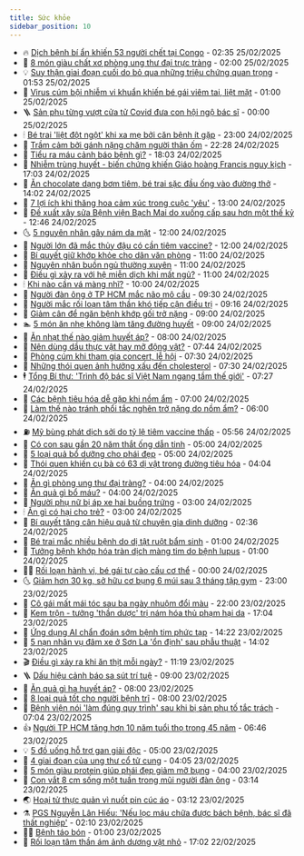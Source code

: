 ```yaml
---
title: Sức khỏe
sidebar_position: 10
---
```


<!-- vnexpress-suc-khoe:START -->
- 🔥 [Dịch bệnh bí ẩn khiến 53 người chết tại Congo](https://vnexpress.net/dich-benh-bi-an-khien-53-nguoi-chet-tai-congo-4853676.html) - 02:35 25/02/2025
- 🥰 [8 món giàu chất xơ phòng ung thư đại trực tràng](https://vnexpress.net/8-mon-giau-chat-xo-phong-ung-thu-dai-truc-trang-4853286.html) - 02:00 25/02/2025
- 💡 [Suy thận giai đoạn cuối do bỏ qua những triệu chứng quan trọng](https://vnexpress.net/suy-than-giai-doan-cuoi-do-bo-qua-nhung-trieu-chung-quan-trong-4853474.html) - 01:53 25/02/2025
- 🤗 [Virus cúm bội nhiễm vi khuẩn khiến bé gái viêm tai, liệt mặt](https://vnexpress.net/virus-cum-boi-nhiem-vi-khuan-khien-be-gai-viem-tai-liet-mat-4853571.html) - 01:00 25/02/2025
- 🪜 [Sản phụ từng vượt cửa tử Covid đưa con hội ngộ bác sĩ](https://vnexpress.net/san-phu-tung-vuot-cua-tu-covid-dua-con-hoi-ngo-bac-si-4853543.html) - 00:00 25/02/2025
- 🕯 [Bé trai &#39;liệt đột ngột&#39; khi xa mẹ bởi căn bệnh ít gặp](https://vnexpress.net/be-trai-liet-dot-ngot-khi-xa-me-boi-can-benh-it-gap-4853044.html) - 23:00 24/02/2025
- 🤭 [Trầm cảm bởi gánh nặng chăm người thân ốm](https://vnexpress.net/tram-cam-boi-ganh-nang-cham-nguoi-than-om-4853135.html) - 22:28 24/02/2025
- 👀 [Tiểu ra máu cảnh báo bệnh gì?](https://vnexpress.net/tieu-ra-mau-canh-bao-benh-gi-4852939.html) - 18:03 24/02/2025
- 🌋 [Nhiễm trùng huyết - biến chứng khiến Giáo hoàng Francis nguy kịch](https://vnexpress.net/nhiem-trung-huyet-bien-chung-khien-giao-hoang-francis-nguy-kich-4853554.html) - 17:03 24/02/2025
- 🫶 [Ăn chocolate dạng bơm tiêm, bé trai sặc đầu ống vào đường thở](https://vnexpress.net/an-chocolate-dang-bom-tiem-be-trai-sac-dau-ong-vao-duong-tho-4853547.html) - 14:02 24/02/2025
- 🦆 [7 lợi ích khi thăng hoa cảm xúc trong cuộc &#39;yêu&#39;](https://vnexpress.net/7-loi-ich-khi-thang-hoa-cam-xuc-trong-cuoc-yeu-4853316.html) - 13:00 24/02/2025
- 🚀 [Đề xuất xây sửa Bệnh viện Bạch Mai do xuống cấp sau hơn một thế kỷ](https://vnexpress.net/de-xuat-xay-sua-benh-vien-bach-mai-do-xuong-cap-sau-hon-mot-the-ky-4853521.html) - 12:46 24/02/2025
- 🌜 [5 nguyên nhân gây nám da mặt](https://vnexpress.net/5-nguyen-nhan-gay-nam-da-mat-4853441.html) - 12:00 24/02/2025
- 🧰 [Người lớn đã mắc thủy đậu có cần tiêm vaccine?](https://vnexpress.net/nguoi-lon-da-mac-thuy-dau-co-can-tiem-vaccine-4853387.html) - 12:00 24/02/2025
- 💫 [Bí quyết giữ khớp khỏe cho dân văn phòng](https://vnexpress.net/bi-quyet-giu-khop-khoe-cho-dan-van-phong-4853469.html) - 11:00 24/02/2025
- 🌝 [Nguyên nhân buồn ngủ thường xuyên](https://vnexpress.net/nguyen-nhan-buon-ngu-thuong-xuyen-4853390.html) - 11:00 24/02/2025
- 🗽 [Điều gì xảy ra với hệ miễn dịch khi mất ngủ?](https://vnexpress.net/dieu-gi-xay-ra-voi-he-mien-dich-khi-mat-ngu-4853308.html) - 11:00 24/02/2025
- 🕯 [Khi nào cần vá màng nhĩ?](https://vnexpress.net/khi-nao-can-va-mang-nhi-4853388.html) - 10:00 24/02/2025
- 🦅 [Người đàn ông ở TP HCM mắc não mô cầu](https://vnexpress.net/nguoi-dan-ong-o-tp-hcm-mac-nao-mo-cau-4853017.html) - 09:30 24/02/2025
- 🦆 [Người mắc rối loạn tâm thần khó tiếp cận điều trị](https://vnexpress.net/nguoi-mac-roi-loan-tam-than-kho-tiep-can-dieu-tri-4853405.html) - 09:16 24/02/2025
- 🎊 [Giảm cân để ngăn bệnh khớp gối trở nặng](https://vnexpress.net/giam-can-de-ngan-benh-khop-goi-tro-nang-4853371.html) - 09:00 24/02/2025
- 🏊 [5 món ăn nhẹ không làm tăng đường huyết](https://vnexpress.net/5-mon-an-nhe-khong-lam-tang-duong-huyet-4853323.html) - 09:00 24/02/2025
- 📝 [Ăn nhạt thế nào giảm huyết áp?](https://vnexpress.net/an-nhat-the-nao-giam-huyet-ap-4853307.html) - 08:00 24/02/2025
- 💯 [Nên dùng dầu thực vật hay mỡ động vật?](https://vnexpress.net/nen-dung-dau-thuc-vat-hay-mo-dong-vat-4853152.html) - 07:44 24/02/2025
- 🌊 [Phòng cúm khi tham gia concert, lễ hội](https://vnexpress.net/phong-cum-khi-tham-gia-concert-le-hoi-4853369.html) - 07:30 24/02/2025
- 🚀 [Những thói quen ảnh hưởng xấu đến cholesterol](https://vnexpress.net/nhung-thoi-quen-anh-huong-xau-den-cholesterol-4853076.html) - 07:30 24/02/2025
- 🕴 [Tổng Bí thư: &#39;Trình độ bác sĩ Việt Nam ngang tầm thế giới&#39;](https://vnexpress.net/tong-bi-thu-trinh-do-bac-si-viet-nam-ngang-tam-the-gioi-4853340.html) - 07:27 24/02/2025
- 🗽 [Các bệnh tiêu hóa dễ gặp khi nồm ẩm](https://vnexpress.net/cac-benh-tieu-hoa-de-gap-khi-nom-am-4853347.html) - 07:00 24/02/2025
- 🎡 [Làm thế nào tránh phổi tắc nghẽn trở nặng do nồm ẩm?](https://vnexpress.net/lam-the-nao-tranh-phoi-tac-nghen-tro-nang-do-nom-am-4853242.html) - 06:00 24/02/2025
- ⛽️ [Mỹ bùng phát dịch sởi do tỷ lệ tiêm vaccine thấp](https://vnexpress.net/my-bung-phat-dich-soi-do-ty-le-tiem-vaccine-thap-4853291.html) - 05:56 24/02/2025
- 🦆 [Có con sau gần 20 năm thắt ống dẫn tinh](https://vnexpress.net/co-con-sau-gan-20-nam-that-ong-dan-tinh-4853237.html) - 05:00 24/02/2025
- 🤩 [5 loại quả bổ dưỡng cho phái đẹp](https://vnexpress.net/5-loai-qua-bo-duong-cho-phai-dep-4853208.html) - 05:00 24/02/2025
- 🦒 [Thói quen khiến cụ bà có 63 dị vật trong đường tiêu hóa](https://vnexpress.net/thoi-quen-khien-cu-ba-co-63-di-vat-trong-duong-tieu-hoa-4853209.html) - 04:04 24/02/2025
- 💫 [Ăn gì phòng ung thư đại tràng?](https://vnexpress.net/an-gi-phong-ung-thu-dai-trang-4853217.html) - 04:00 24/02/2025
- 🐘 [Ăn quả gì bổ máu?](https://vnexpress.net/an-qua-gi-bo-mau-4853183.html) - 04:00 24/02/2025
- 🚀 [Người phụ nữ bị áp xe hai buồng trứng](https://vnexpress.net/nguoi-phu-nu-bi-ap-xe-hai-buong-trung-4853192.html) - 03:00 24/02/2025
- 🕯 [Ăn gì có hại cho trẻ?](https://vnexpress.net/an-gi-co-hai-cho-tre-4853128.html) - 03:00 24/02/2025
- 🦏 [Bí quyết tăng cân hiệu quả từ chuyên gia dinh dưỡng](https://vnexpress.net/bi-quyet-tang-can-hieu-qua-tu-chuyen-gia-dinh-duong-4852643.html) - 02:36 24/02/2025
- 🦄 [Bé trai mắc nhiều bệnh do dị tật ruột bẩm sinh](https://vnexpress.net/be-trai-mac-nhieu-benh-do-di-tat-ruot-bam-sinh-4853071.html) - 01:00 24/02/2025
- 🦒 [Tưởng bệnh khớp hóa tràn dịch màng tim do bệnh lupus](https://vnexpress.net/tuong-benh-khop-hoa-tran-dich-mang-tim-do-benh-lupus-4852446.html) - 01:00 24/02/2025
- 👨‍🏫 [Rối loạn hành vi, bé gái tự cào cấu cơ thể](https://vnexpress.net/roi-loan-hanh-vi-be-gai-tu-cao-cau-co-the-4853055.html) - 00:00 24/02/2025
- 🌜 [Giảm hơn 30 kg, sở hữu cơ bụng 6 múi sau 3 tháng tập gym](https://vnexpress.net/giam-hon-30-kg-so-huu-co-bung-6-mui-sau-3-thang-tap-gym-4852944.html) - 23:00 23/02/2025
- 🚀 [Cô gái mất mái tóc sau ba ngày nhuộm đổi màu](https://vnexpress.net/co-gai-mat-mai-toc-sau-ba-ngay-nhuom-doi-mau-4852909.html) - 22:00 23/02/2025
- 💃 [Kem trộn - tưởng &#39;thần dược&#39; trị nám hóa thủ phạm hại da](https://vnexpress.net/kem-tron-tuong-than-duoc-tri-nam-hoa-thu-pham-hai-da-4852985.html) - 17:04 23/02/2025
- 💯 [Ứng dụng AI chẩn đoán sớm bệnh tim phức tạp](https://vnexpress.net/ung-dung-ai-chan-doan-som-benh-tim-phuc-tap-4852901.html) - 14:22 23/02/2025
- 🤔 [5 nạn nhân vụ đâm xe ở Sơn La &#39;ổn định&#39; sau phẫu thuật](https://vnexpress.net/5-nan-nhan-vu-dam-xe-o-son-la-on-dinh-sau-phau-thuat-4853059.html) - 14:02 23/02/2025
- 🎬 [Điều gì xảy ra khi ăn thịt mỗi ngày?](https://vnexpress.net/dieu-gi-xay-ra-khi-an-thit-moi-ngay-4853004.html) - 11:19 23/02/2025
- 🪜 [Dấu hiệu cảnh báo sa sút trí tuệ](https://vnexpress.net/dau-hieu-canh-bao-sa-sut-tri-tue-4852716.html) - 09:00 23/02/2025
- 🦣 [Ăn quả gì hạ huyết áp?](https://vnexpress.net/an-qua-gi-ha-huyet-ap-4852899.html) - 08:00 23/02/2025
- 🧐 [8 loại quả tốt cho người bệnh trĩ](https://vnexpress.net/8-loai-qua-tot-cho-nguoi-benh-tri-4852843.html) - 08:00 23/02/2025
- 🤡 [Bệnh viện nói &#39;làm đúng quy trình&#39; sau khi bị sản phụ tố tắc trách](https://vnexpress.net/benh-vien-noi-lam-dung-quy-trinh-sau-khi-bi-san-phu-to-tac-trach-4852931.html) - 07:04 23/02/2025
- 👍 [Người TP HCM tăng hơn 10 năm tuổi thọ trong 45 năm](https://vnexpress.net/nguoi-tp-hcm-tang-hon-10-nam-tuoi-tho-trong-45-nam-4852915.html) - 06:46 23/02/2025
- 💡 [5 đồ uống hỗ trợ gan giải độc](https://vnexpress.net/5-do-uong-ho-tro-gan-giai-doc-4852879.html) - 05:00 23/02/2025
- 💯 [4 giai đoạn của ung thư cổ tử cung](https://vnexpress.net/4-giai-doan-cua-ung-thu-co-tu-cung-4850420.html) - 04:05 23/02/2025
- 🧠 [5 món giàu protein giúp phái đẹp giảm mỡ bụng](https://vnexpress.net/5-mon-giau-protein-giup-phai-dep-giam-mo-bung-4852860.html) - 04:00 23/02/2025
- 🎡 [Con vắt 8 cm sống một tuần trong mũi người đàn ông](https://vnexpress.net/con-vat-8-cm-song-mot-tuan-trong-mui-nguoi-dan-ong-4852822.html) - 03:14 23/02/2025
- 🌏 [Hoại tử thực quản vì nuốt pin cúc áo](https://vnexpress.net/hoai-tu-thuc-quan-vi-nuot-pin-cuc-ao-4852904.html) - 03:12 23/02/2025
- ⚗️ [PGS Nguyễn Lân Hiếu: &#39;Nếu lọc máu chữa được bách bệnh, bác sĩ đã thất nghiệp&#39;](https://vnexpress.net/pgs-nguyen-lan-hieu-neu-loc-mau-chua-duoc-bach-benh-bac-si-da-that-nghiep-4851506.html) - 02:10 23/02/2025
- 👨‍🏫 [Bệnh táo bón](https://vnexpress.net/benh-tao-bon-4850486.html) - 01:00 23/02/2025
- 🤖 [Rối loạn tâm thần ám ảnh dương vật nhỏ](https://vnexpress.net/roi-loan-tam-than-am-anh-duong-vat-nho-4850488.html) - 17:02 22/02/2025<!-- vnexpress-suc-khoe:END -->
